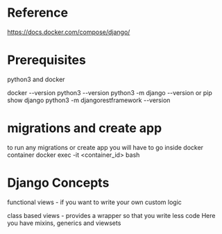# Reference

https://docs.docker.com/compose/django/

# Prerequisites

python3 and docker

docker --version
python3 --version
python3 -m django --version or pip show django
python3 -m djangorestframework --version

# migrations and create app

to run any migrations or create app you will have to go inside docker container
docker exec -it <container_id> bash

# Django Concepts

functional views - if you want to write your own custom logic

class based views - provides a wrapper so that you write less code
Here you have mixins, generics and viewsets
